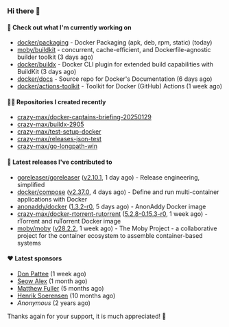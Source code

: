 ### Hi there 👋

#### 👷 Check out what I'm currently working on

- [docker/packaging](https://github.com/docker/packaging) - Docker Packaging (apk, deb, rpm, static) (today)
- [moby/buildkit](https://github.com/moby/buildkit) - concurrent, cache-efficient, and Dockerfile-agnostic builder toolkit (3 days ago)
- [docker/buildx](https://github.com/docker/buildx) - Docker CLI plugin for extended build capabilities with BuildKit (3 days ago)
- [docker/docs](https://github.com/docker/docs) - Source repo for Docker&#39;s Documentation (6 days ago)
- [docker/actions-toolkit](https://github.com/docker/actions-toolkit) - Toolkit for Docker (GitHub) Actions (1 week ago)

#### 👨‍💻 Repositories I created recently

- [crazy-max/docker-captains-briefing-20250129](https://github.com/crazy-max/docker-captains-briefing-20250129)
- [crazy-max/buildx-2905](https://github.com/crazy-max/buildx-2905)
- [crazy-max/test-setup-docker](https://github.com/crazy-max/test-setup-docker)
- [crazy-max/releases-json-test](https://github.com/crazy-max/releases-json-test)
- [crazy-max/go-longpath-win](https://github.com/crazy-max/go-longpath-win)

#### 🚀 Latest releases I've contributed to

- [goreleaser/goreleaser](https://github.com/goreleaser/goreleaser) ([v2.10.1](https://github.com/goreleaser/goreleaser/releases/tag/v2.10.1), 1 day ago) - Release engineering, simplified
- [docker/compose](https://github.com/docker/compose) ([v2.37.0](https://github.com/docker/compose/releases/tag/v2.37.0), 4 days ago) - Define and run multi-container applications with Docker
- [anonaddy/docker](https://github.com/anonaddy/docker) ([1.3.2-r0](https://github.com/anonaddy/docker/releases/tag/1.3.2-r0), 5 days ago) - AnonAddy Docker image
- [crazy-max/docker-rtorrent-rutorrent](https://github.com/crazy-max/docker-rtorrent-rutorrent) ([5.2.8-0.15.3-r0](https://github.com/crazy-max/docker-rtorrent-rutorrent/releases/tag/5.2.8-0.15.3-r0), 1 week ago) - rTorrent and ruTorrent Docker image
- [moby/moby](https://github.com/moby/moby) ([v28.2.2](https://github.com/moby/moby/releases/tag/v28.2.2), 1 week ago) - The Moby Project - a collaborative project for the container ecosystem to assemble container-based systems

#### ❤️ Latest sponsors
- [Don Pattee](https://github.com/DPattee) (1 week ago)
- [Seow Alex](https://github.com/seowalex) (1 month ago)
- [Matthew Fuller](https://github.com/mathematics333) (5 months ago)
- [Henrik Soerensen](https://github.com/hsoerensen) (10 months ago)
- _Anonymous_ (2 years ago)

Thanks again for your support, it is much appreciated! 🙏
